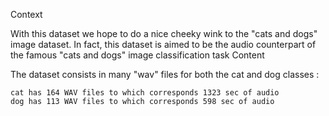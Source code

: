 Context

With this dataset we hope to do a nice cheeky wink to the "cats and dogs" image dataset.
In fact, this dataset is aimed to be the audio counterpart of the famous "cats and dogs" image classification task
Content

The dataset consists in many "wav" files for both the cat and dog classes :

    cat has 164 WAV files to which corresponds 1323 sec of audio
    dog has 113 WAV files to which corresponds 598 sec of audio


